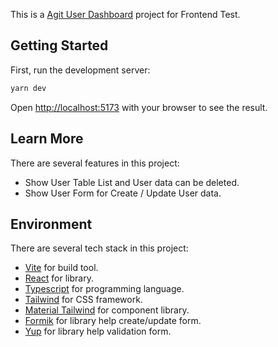 This is a [Agit User Dashboard](https://agit-user-dashboard.vercel.app/) project for Frontend Test.

## Getting Started

First, run the development server:

```bash
yarn dev
```

Open [http://localhost:5173](http://localhost:5173) with your browser to see the result.

## Learn More

There are several features in this project:

- Show User Table List and User data can be deleted.
- Show User Form for Create / Update User data.

## Environment

There are several tech stack in this project:

- [Vite](https://vitejs.dev/) for build tool.
- [React](https://react.dev/) for library.
- [Typescript](https://www.typescriptlang.org/) for programming language.
- [Tailwind](https://tailwindcss.com/) for CSS framework.
- [Material Tailwind](https://www.material-tailwind.com/) for component library.
- [Formik](https://formik.org/) for library help create/update form.
- [Yup](https://yarnpkg.com/package/yup) for library help validation form.
